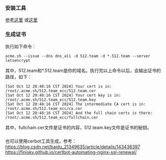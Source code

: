 ### 安装工具

[参考这里](https://blog.csdn.net/weixin_45602663/article/details/126631496)
或[这里](https://github.com/acmesh-official/acme.sh/wiki/How-to-install#3-or-git-clone-and-install)

### 生成证书

执行如下命令：

```shell
acme.sh --issue --dns dns_ali -d 512.team -d *.512.team --server letsencrypt
```

其中，512.team和*.512.team是你的域名。执行完以上命令以后，会输出证书的路径，如下：

```shell
[Sat Oct 12 20:48:16 CST 2024] Your cert is in: /root/.acme.sh/512.team_ecc/512.team.cer
[Sat Oct 12 20:48:16 CST 2024] Your cert key is in: /root/.acme.sh/512.team_ecc/512.team.key
[Sat Oct 12 20:48:16 CST 2024] The intermediate CA cert is in: /root/.acme.sh/512.team_ecc/ca.cer
[Sat Oct 12 20:48:16 CST 2024] And the full chain certs is there: /root/.acme.sh/512.team_ecc/fullchain.cer
```

其中，fullchain.cer文件是证书的内容，512.team.key文件是证书的秘钥。

###
也可以使用cerbot工具生成，参考：
https://blog.csdn.net/baidu_21349635/article/details/143436397
https://finisky.github.io/certbot-automating-nginx-ssl-renewal/